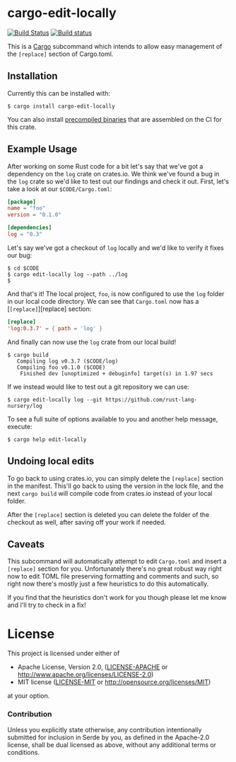 # cargo-edit-locally

[![Build Status](https://travis-ci.org/k0nserv/cargo-edit-locally.svg?branch=main)](https://travis-ci.org/k0nserv/cargo-edit-locally)
[![Build status](https://ci.appveyor.com/api/projects/status/qx69c85cp1irk0ps?svg=true)](https://ci.appveyor.com/project/k0nserv/cargo-edit-locally)

This is a [Cargo](http://doc.crates.io) subcommand which intends to allow easy
management of the `[replace]` section of Cargo.toml.

## Installation

Currently this can be installed with:

```
$ cargo install cargo-edit-locally
```

You can also install [precompiled
binaries](https://github.com/alexcrichton/cargo-edit-locally/releases) that are
assembled on the CI for this crate.

## Example Usage

After working on some Rust code for a bit let's say that we've got a dependency
on the `log` crate on crates.io. We think we've found a bug in the `log` crate
so we'd like to test out our findings and check it out. First, let's take a look
at our `$CODE/Cargo.toml`:

```toml
[package]
name = "foo"
version = "0.1.0"

[dependencies]
log = "0.3"
```

Let's say we've got a checkout of `log` locally and we'd like to verify it fixes
our bug:

```
$ cd $CODE
$ cargo edit-locally log --path ../log
$
```

And that's it! The local project, `foo`, is now configured to use the `log`
folder in our local code directory. We can see that `Cargo.toml` now has a
[`[replace]`][replace] section:

```toml
[replace]
'log:0.3.7' = { path = 'log' }
```

And finally can now use the `log` crate from our local build!

```
$ cargo build
   Compiling log v0.3.7 ($CODE/log)
   Compiling foo v0.1.0 ($CODE)
    Finished dev [unoptimized + debuginfo] target(s) in 1.97 secs
```

If we instead would like to test out a git repository we can use:

```
$ cargo edit-locally log --git https://github.com/rust-lang-nursery/log
```

To see a full suite of options available to you and another help message, execute:

```
$ cargo help edit-locally
```

## Undoing local edits

To go back to using crates.io, you can simply delete the `[replace]` section in
the manifest. This'll go back to using the version in the lock file, and the
next `cargo build` will compile code from crates.io instead of your local
folder.

After the `[replace]` section is deleted you can delete the folder of the
checkout as well, after saving off your work if needed.

## Caveats

This subcommand will automatically attempt to edit `Cargo.toml` and insert a
`[replace]` section for you. Unfortunately there's no great robust way right now
to edit TOML file preserving formatting and comments and such, so right now
there's mostly just a few heuristics to do this automatically.

If you find that the heuristics don't work for you though please let me know and
I'll try to check in a fix!

# License

This project is licensed under either of

 * Apache License, Version 2.0, ([LICENSE-APACHE](LICENSE-APACHE) or
   http://www.apache.org/licenses/LICENSE-2.0)
 * MIT license ([LICENSE-MIT](LICENSE-MIT) or
   http://opensource.org/licenses/MIT)

at your option.

### Contribution

Unless you explicitly state otherwise, any contribution intentionally submitted
for inclusion in Serde by you, as defined in the Apache-2.0 license, shall be
dual licensed as above, without any additional terms or conditions.
